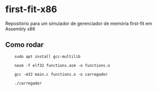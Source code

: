 # first-fit-x86
Repositório para um simulador de gerenciador de memória first-fit em Assembly x86

## Como rodar

```shell
    sudo apt install gcc-multilib

    nasm -f elf32 functions.asm -o functions.o

    gcc -m32 main.c functions.o -o carregador

    ./carregador
```